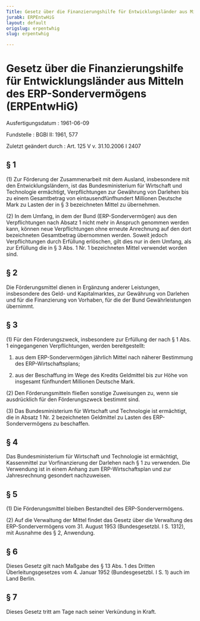 ```yaml
---
Title: Gesetz über die Finanzierungshilfe für Entwicklungsländer aus Mitteln des ERP-Sondervermögens
jurabk: ERPEntwHiG
layout: default
origslug: erpentwhig
slug: erpentwhig

---
```


# Gesetz über die Finanzierungshilfe für Entwicklungsländer aus Mitteln des ERP-Sondervermögens (ERPEntwHiG)

Ausfertigungsdatum
:   1961-06-09

Fundstelle
:   BGBl II: 1961, 577

Zuletzt geändert durch
:   Art. 125 V v. 31.10.2006 I 2407

## § 1

(1) Zur Förderung der Zusammenarbeit mit dem Ausland, insbesondere mit
den Entwicklungsländern, ist das Bundesministerium für Wirtschaft und
Technologie ermächtigt, Verpflichtungen zur Gewährung von Darlehen bis
zu einem Gesamtbetrag von eintausendfünfhundert Millionen Deutsche
Mark zu Lasten der in § 3 bezeichneten Mittel zu übernehmen.

(2) In dem Umfang, in dem der Bund (ERP-Sondervermögen) aus den
Verpflichtungen nach Absatz 1 nicht mehr in Anspruch genommen werden
kann, können neue Verpflichtungen ohne erneute Anrechnung auf den dort
bezeichneten Gesamtbetrag übernommen werden. Soweit jedoch
Verpflichtungen durch Erfüllung erlöschen, gilt dies nur in dem
Umfang, als zur Erfüllung die in § 3 Abs. 1 Nr. 1 bezeichneten Mittel
verwendet worden sind.

## § 2

Die Förderungsmittel dienen in Ergänzung anderer Leistungen,
insbesondere des Geld- und Kapitalmarktes, zur Gewährung von Darlehen
und für die Finanzierung von Vorhaben, für die der Bund
Gewährleistungen übernimmt.

## § 3

(1) Für den Förderungszweck, insbesondere zur Erfüllung der nach § 1
Abs. 1 eingegangenen Verpflichtungen, werden bereitgestellt:

1.  aus dem ERP-Sondervermögen jährlich Mittel nach näherer Bestimmung des
    ERP-Wirtschaftsplans;


2.  aus der Beschaffung im Wege des Kredits Geldmittel bis zur Höhe von
    insgesamt fünfhundert Millionen Deutsche Mark.




(2) Den Förderungsmitteln fließen sonstige Zuweisungen zu, wenn sie
ausdrücklich für den Förderungszweck bestimmt sind.

(3) Das Bundesministerium für Wirtschaft und Technologie ist
ermächtigt, die in Absatz 1 Nr. 2 bezeichneten Geldmittel zu Lasten
des ERP-Sondervermögens zu beschaffen.

## § 4

Das Bundesministerium für Wirtschaft und Technologie ist ermächtigt,
Kassenmittel zur Vorfinanzierung der Darlehen nach § 1 zu verwenden.
Die Verwendung ist in einem Anhang zum ERP-Wirtschaftsplan und zur
Jahresrechnung gesondert nachzuweisen.

## § 5

(1) Die Förderungsmittel bleiben Bestandteil des ERP-Sondervermögens.

(2) Auf die Verwaltung der Mittel findet das Gesetz über die
Verwaltung des ERP-Sondervermögens vom 31. August 1953
(Bundesgesetzbl. I S. 1312), mit Ausnahme des § 2, Anwendung.

## § 6

Dieses Gesetz gilt nach Maßgabe des § 13 Abs. 1 des Dritten
Überleitungsgesetzes vom 4. Januar 1952 (Bundesgesetzbl. I S. 1) auch
im Land Berlin.

## § 7

Dieses Gesetz tritt am Tage nach seiner Verkündung in Kraft.

